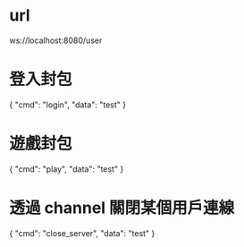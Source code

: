 # url

ws://localhost:8080/user

# 登入封包

{
"cmd": "login",
"data": "test"
}

# 遊戲封包

{
"cmd": "play",
"data": "test"
}

# 透過 channel 關閉某個用戶連線

{
"cmd": "close_server",
"data": "test"
}
